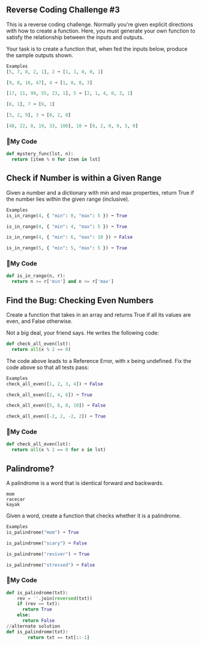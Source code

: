 ## Reverse Coding Challenge #3
This is a reverse coding challenge. Normally you're given explicit directions with how to create a function. Here, you must generate your own function to satisfy the relationship between the inputs and outputs.

Your task is to create a function that, when fed the inputs below, produce the sample outputs shown.
```python
Examples
[5, 7, 8, 2, 1], 2 ➞ [1, 1, 0, 0, 1]

[9, 8, 16, 47], 4 ➞ [1, 0, 0, 3]

[17, 11, 99, 55, 23, 1], 5 ➞ [2, 1, 4, 0, 3, 1]

[6, 1], 7 ➞ [6, 1]

[3, 2, 9], 3 ➞ [0, 2, 0]

[48, 22, 0, 19, 33, 100], 10 ➞ [8, 2, 0, 9, 3, 0]
```
### :beginner:My Code
```python
def mystery_func(lst, n):
  return [item % n for item in lst]
```
## Check if Number is within a Given Range
Given a number and a dictionary with min and max properties, return True if the number lies within the given range (inclusive).
```python
Examples
is_in_range(4, { "min": 0, "max": 5 }) ➞ True

is_in_range(4, { "min": 4, "max": 5 }) ➞ True

is_in_range(4, { "min": 6, "max": 10 }) ➞ False

is_in_range(5, { "min": 5, "max": 5 }) ➞ True
```
### :atm:My Code
```python
def is_in_range(n, r):
  return n >= r['min'] and n <= r['max']
```

## Find the Bug: Checking Even Numbers
Create a function that takes in an array and returns True if all its values are even, and False otherwise.

Not a big deal, your friend says. He writes the following code:
```python
def check_all_even(lst):
  return all(x % 2 == 0)
```
The code above leads to a Reference Error, with x being undefined. Fix the code above so that all tests pass:
```python
Examples
check_all_even([1, 2, 3, 4]) ➞ False

check_all_even([2, 4, 6]) ➞ True

check_all_even([5, 6, 8, 10]) ➞ False

check_all_even([-2, 2, -2, 2]) ➞ True
```
### :apple:My Code
```python
def check_all_even(lst):
  return all(x % 2 == 0 for x in lst)
```

## Palindrome?
A palindrome is a word that is identical forward and backwards.
```
mom
racecar
kayak
```
Given a word, create a function that checks whether it is a palindrome.
```python
Examples
is_palindrome("mom") ➞ True

is_palindrome("scary") ➞ False

is_palindrome("reviver") ➞ True

is_palindrome("stressed") ➞ False
```
### :sweet_potato:My Code
```python
def is_palindrome(txt):
	rev = ''.join(reversed(txt))
	if (rev == txt):
	  return True
	else:
	  return False
//alternate solution
def is_palindrome(txt):
		return txt == txt[::-1]
```









